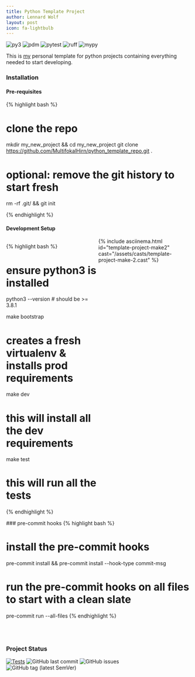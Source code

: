 ```yaml
---
title: Python Template Project
author: Lennard Wolf
layout: post
icon: fa-lightbulb
---
```


![py3](https://img.shields.io/badge/python->=3.8.1%20<=3.12.0-3776AB?logo=python&logoColor=FFFFFF&style=flat-square)
![pdm](https://img.shields.io/badge/depedency_manager-pdm-blueviolet?logoColor=FFFFFF&style=flat-square)
![pytest](https://img.shields.io/badge/test%20suite-pytest-0A9EDC?logo=pytest&logoColor=FFFFFF&style=flat-square)
![ruff](https://img.shields.io/badge/linter-ruff-006400?&style=flat-square)
![mypy](https://img.shields.io/badge/typechecker-mypy-blue?&style=flat-square)

This is [my](https://github.com/MultifokalHirn) personal template for python projects containing everything needed to start developing.

### Installation

#### Pre-requisites

<!-- <div class="row text-justify" style="display: flex; flex-direction: row;"> -->
<div class="text-justify">

{% highlight bash %}
# clone the repo
mkdir my_new_project && cd my_new_project
git clone https://github.com/MultifokalHirn/python_template_repo.git .

# optional: remove the git history to start fresh
rm -rf .git/ && git init

{% endhighlight %}
<!--more-->

</div>
<!-- <div class="row text-justify" style="display: flex; flex-direction: row;">
<div class="col-md-4"  style="flex: 1;"> </div>
<div class="col-md-6"  style="flex: 1;">
{% include asciinema.html id="template-project-make" cast="/assets/casts/template-project-make-2.cast" %}
</div>
</div> -->


#### Development Setup

<div class="row" style="display: flex; flex-direction: row;">
<div class="col-md-4" style="flex: 1;">

{% highlight bash %}
# ensure python3 is installed
python3 --version # should be >= 3.8.1

make bootstrap  
# creates a fresh virtualenv & installs prod requirements

make dev
# this will install all the dev requirements

make test
# this will run all the tests

{% endhighlight %}
</div>

<div class="col-md-6" style="flex: 1;">
{% include asciinema.html id="template-project-make2" cast="/assets/casts/template-project-make-2.cast" %}
</div>
</div>
### pre-commit hooks
{% highlight bash %}

# install the pre-commit hooks
pre-commit install && pre-commit install --hook-type commit-msg

# run the pre-commit hooks on all files to start with a clean slate
pre-commit run --all-files
{% endhighlight %}

<br />
<br />

### Project Status
[![Tests](https://github.com/MultifokalHirn/python_template_repo/actions/workflows/python-checks.yaml/badge.svg?branch=main)](https://github.com/MultifokalHirn/python_template_repo/actions/workflows/python-checks.yaml)
![GitHub last commit](https://img.shields.io/github/last-commit/MultifokalHirn/python_template_repo)
![GitHub issues](https://img.shields.io/github/issues/MultifokalHirn/python_template_repo)
![GitHub tag (latest SemVer)](https://img.shields.io/github/v/tag/MultifokalHirn/python_template_repo)

